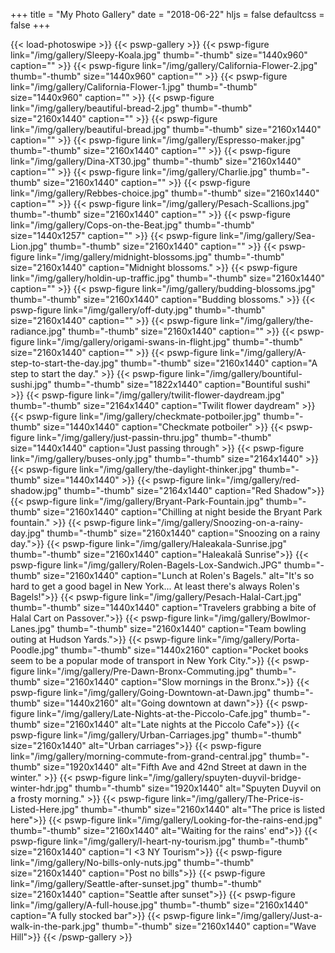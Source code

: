 +++
title = "My Photo Gallery"
date = "2018-06-22"
hljs = false
defaultcss = false
+++

{{< load-photoswipe >}}
{{< pswp-gallery >}}
  {{< pswp-figure link="/img/gallery/Sleepy-Koala.jpg" thumb="-thumb"
                  size="1440x960"
                  caption="" >}}
  {{< pswp-figure link="/img/gallery/California-Flower-2.jpg" thumb="-thumb"
                  size="1440x960"
                  caption="" >}}
  {{< pswp-figure link="/img/gallery/California-Flower-1.jpg" thumb="-thumb"
                  size="1440x960"
                  caption="" >}}
  {{< pswp-figure link="/img/gallery/beautiful-bread-2.jpg" thumb="-thumb"
                  size="2160x1440"
                  caption="" >}}
  {{< pswp-figure link="/img/gallery/beautiful-bread.jpg" thumb="-thumb"
                  size="2160x1440"
                  caption="" >}}
  {{< pswp-figure link="/img/gallery/Espresso-maker.jpg" thumb="-thumb"
                  size="2160x1440"
                  caption="" >}}
  {{< pswp-figure link="/img/gallery/Dina-XT30.jpg" thumb="-thumb"
                  size="2160x1440"
                  caption="" >}}
  {{< pswp-figure link="/img/gallery/Charlie.jpg" thumb="-thumb"
                  size="2160x1440"
                  caption="" >}}
  {{< pswp-figure link="/img/gallery/Rebbes-choice.jpg" thumb="-thumb"
                  size="2160x1440"
                  caption="" >}}
  {{< pswp-figure link="/img/gallery/Pesach-Scallions.jpg" thumb="-thumb"
                  size="2160x1440"
                  caption="" >}}
  {{< pswp-figure link="/img/gallery/Cops-on-the-Beat.jpg" thumb="-thumb"
                  size="1440x1257"
                  caption="" >}}
  {{< pswp-figure link="/img/gallery/Sea-Lion.jpg" thumb="-thumb"
                  size="2160x1440"
                  caption="" >}}
  {{< pswp-figure link="/img/gallery/midnight-blossoms.jpg" thumb="-thumb"
                  size="2160x1440"
                  caption="Midnight blossoms." >}}
  {{< pswp-figure link="/img/gallery/holdin-up-traffic.jpg" thumb="-thumb"
                  size="2160x1440"
                  caption="" >}}
  {{< pswp-figure link="/img/gallery/budding-blossoms.jpg" thumb="-thumb"
                  size="2160x1440"
                  caption="Budding blossoms." >}}
  {{< pswp-figure link="/img/gallery/off-duty.jpg" thumb="-thumb"
                  size="2160x1440"
                  caption="" >}}
  {{< pswp-figure link="/img/gallery/the-radiance.jpg" thumb="-thumb"
                  size="2160x1440"
                  caption="" >}}
  {{< pswp-figure link="/img/gallery/origami-swans-in-flight.jpg" thumb="-thumb"
                  size="2160x1440"
                  caption="" >}}
  {{< pswp-figure link="/img/gallery/A-step-to-start-the-day.jpg" thumb="-thumb"
                  size="2160x1440"
                  caption="A step to start the day." >}}
  {{< pswp-figure link="/img/gallery/bountiful-sushi.jpg" thumb="-thumb"
                  size="1822x1440"
                  caption="Bountiful sushi" >}}
  {{< pswp-figure link="/img/gallery/twilit-flower-daydream.jpg" thumb="-thumb"
                  size="2164x1440"
                  caption="Twilit flower daydream" >}}
  {{< pswp-figure link="/img/gallery/checkmate-potboiler.jpg" thumb="-thumb"
                  size="1440x1440"
                  caption="Checkmate potboiler" >}}
  {{< pswp-figure link="/img/gallery/just-passin-thru.jpg" thumb="-thumb"
                  size="1440x1440"
                  caption="Just passing through" >}}
  {{< pswp-figure link="/img/gallery/buses-only.jpg" thumb="-thumb"
                  size="2164x1440" >}}
  {{< pswp-figure link="/img/gallery/the-daylight-thinker.jpg" thumb="-thumb"
                  size="1440x1440" >}}
  {{< pswp-figure link="/img/gallery/red-shadow.jpg" thumb="-thumb"
                  size="2164x1440"
                  caption="Red Shadow">}}
  {{< pswp-figure link="/img/gallery/Bryant-Park-Fountain.jpg" thumb="-thumb"
                  size="2160x1440"
                  caption="Chilling at night beside the Bryant Park fountain." >}}
  {{< pswp-figure link="/img/gallery/Snoozing-on-a-rainy-day.jpg" thumb="-thumb"
                  size="2160x1440"
                  caption="Snoozing on a rainy day.">}}
  {{< pswp-figure link="/img/gallery/Haleakala-Sunrise.jpg" thumb="-thumb"
                  size="2160x1440"
                  caption="Haleakalā Sunrise">}}
  {{< pswp-figure link="/img/gallery/Rolen-Bagels-Lox-Sandwich.JPG" thumb="-thumb"
                  size="2160x1440"
                  caption="Lunch at Rolen's Bagels."
                  alt="It's so hard to get a good bagel in New York... At least there's always Rolen's Bagels!">}}
  {{< pswp-figure link="/img/gallery/Pesach-Halal-Cart.jpg" thumb="-thumb"
                  size="1440x1440"
                  caption="Travelers grabbing a bite of Halal Cart on Passover.">}}
  {{< pswp-figure link="/img/gallery/Bowlmor-Lanes.jpg" thumb="-thumb"
                  size="2160x1440"
                  caption="Team bowling outing at Hudson Yards.">}}
  {{< pswp-figure link="/img/gallery/Porta-Poodle.jpg" thumb="-thumb"
                  size="1440x2160"
                  caption="Pocket books seem to be a popular mode of transport in New York City.">}}
  {{< pswp-figure link="/img/gallery/Pre-Dawn-Bronx-Commuting.jpg" thumb="-thumb"
                  size="2160x1440"
                  caption="Slow mornings in the Bronx.">}}
  {{< pswp-figure link="/img/gallery/Going-Downtown-at-Dawn.jpg" thumb="-thumb"
                  size="1440x2160"
                  alt="Going downtown at dawn">}}
  {{< pswp-figure link="/img/gallery/Late-Nights-at-the-Piccolo-Cafe.jpg" thumb="-thumb"
                  size="2160x1440"
                  alt="Late nights at the Piccolo Cafe">}}
  {{< pswp-figure link="/img/gallery/Urban-Carriages.jpg" thumb="-thumb"
                  size="2160x1440"
                  alt="Urban carriages">}}
  {{< pswp-figure link="/img/gallery/morning-commute-from-grand-central.jpg" thumb="-thumb" 
                  size="1920x1440"
                  alt="Fifth Ave and 42nd Street at dawn in the winter." >}}
  {{< pswp-figure link="/img/gallery/spuyten-duyvil-bridge-winter-hdr.jpg" thumb="-thumb"
                  size="1920x1440"
                  alt="Spuyten Duyvil on a frosty morning." >}}
  {{< pswp-figure link="/img/gallery/The-Price-is-Listed-Here.jpg" thumb="-thumb"
                  size="2160x1440"
                  alt="The price is listed here">}}
  {{< pswp-figure link="/img/gallery/Looking-for-the-rains-end.jpg" thumb="-thumb"
                  size="2160x1440"
                  alt="Waiting for the rains' end">}}
  {{< pswp-figure link="/img/gallery/I-heart-ny-tourism.jpg" thumb="-thumb"
                  size="2160x1440"
                  caption="I <3 NY Tourism">}}
  {{< pswp-figure link="/img/gallery/No-bills-only-nuts.jpg" thumb="-thumb"
                  size="2160x1440"
                  caption="Post no bills">}}
  {{< pswp-figure link="/img/gallery/Seattle-after-sunset.jpg" thumb="-thumb"
                  size="2160x1440"
                  caption="Seattle after sunset">}}
  {{< pswp-figure link="/img/gallery/A-full-house.jpg" thumb="-thumb"
                  size="2160x1440"
                  caption="A fully stocked bar">}}
  {{< pswp-figure link="/img/gallery/Just-a-walk-in-the-park.jpg" thumb="-thumb"
                  size="2160x1440"
                  caption="Wave Hill">}}
{{< /pswp-gallery >}}
